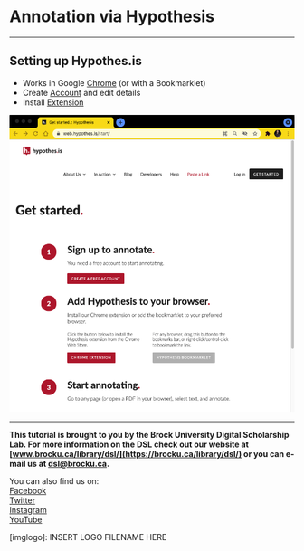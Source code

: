 # Annotation via Hypothesis

----

## Setting up Hypothes.is

- Works in Google [Chrome](https://www.google.com/intl/en_ca/chrome/) (or with a Bookmarklet)
- Create [Account](https://web.hypothes.is/start/) and edit details
- Install [Extension](https://chrome.google.com/webstore/detail/hypothesis-web-pdf-annota/bjfhmglciegochdpefhhlphglcehbmek) 

![step 1](setup_1.png)

----

**This tutorial is brought to you by the Brock University Digital Scholarship Lab.  For more information on the DSL check out our website at [www.brocku.ca/library/dsl/](https://brocku.ca/library/dsl/) or you can e-mail us at dsl@brocku.ca.**  

You can also find us on:  
[Facebook](https://www.facebook.com/Brock-University-Digital-Scholarship-Lab-349407235866792/)  
[Twitter](https://twitter.com/brock_dsl)  
[Instagram](https://www.instagram.com/brock_dsl/?hl=en)  
[YouTube](https://www.youtube.com/channel/UC2eEqPkDo-1N3qilxv-N_1g/featured?view_as=subscriber)










<!--- Please use reference style images so that it is easier to update pictures later --->

[imglogo]: INSERT LOGO FILENAME HERE
